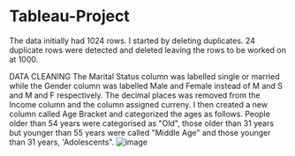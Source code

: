 # Tableau-Project




The data initially had 1024 rows. I started by deleting duplicates. 24 duplicate rows were detected and deleted leaving the rows to be worked on at 1000. 

DATA CLEANING 
The Marital Status column was labelled single or married while the Gender column was labelled Male and Female instead of M and S and M and F respectively. The decimal places was removed from the Income column and the column assigned curreny. I then created a new column called Age Bracket and categorized the ages as follows. People older than 54 years were categorised as "Old", those older than 31 years but younger than 55 years were called "Middle Age" and those younger than 31 years, 'Adolescents".
![image](https://user-images.githubusercontent.com/102351522/203183795-db06faa2-5cd0-41ad-b443-bb028e334c9b.png)
